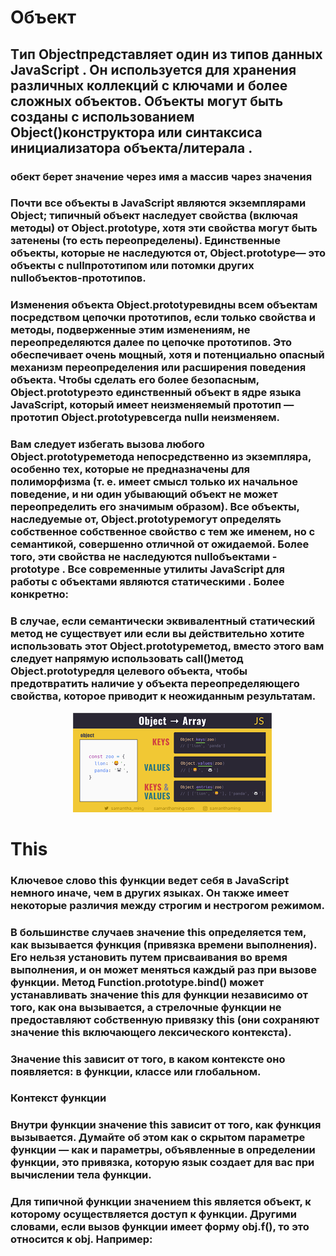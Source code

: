 # Объект

## Tип Objectпредставляет один из типов данных JavaScript . Он используется для хранения различных коллекций с ключами и более сложных объектов. Объекты могут быть созданы с использованием Object()конструктора или синтаксиса инициализатора объекта/литерала .

### обект берет значение через имя а массив чарез значения

### Почти все объекты в JavaScript являются экземплярами Object; типичный объект наследует свойства (включая методы) от Object.prototype, хотя эти свойства могут быть затенены (то есть переопределены). Единственные объекты, которые не наследуются от, Object.prototype— это объекты с nullпрототипом или потомки других nullобъектов-прототипов.

### Изменения объекта Object.prototypeвидны всем объектам посредством цепочки прототипов, если только свойства и методы, подверженные этим изменениям, не переопределяются далее по цепочке прототипов. Это обеспечивает очень мощный, хотя и потенциально опасный механизм переопределения или расширения поведения объекта. Чтобы сделать его более безопасным, Object.prototypeэто единственный объект в ядре языка JavaScript, который имеет неизменяемый прототип — прототип Object.prototypeвсегда nullи неизменяем.

### Вам следует избегать вызова любого Object.prototypeметода непосредственно из экземпляра, особенно тех, которые не предназначены для полиморфизма (т. е. имеет смысл только их начальное поведение, и ни один убывающий объект не может переопределить его значимым образом). Все объекты, наследуемые от, Object.prototypeмогут определять собственное собственное свойство с тем же именем, но с семантикой, совершенно отличной от ожидаемой. Более того, эти свойства не наследуются nullобъектами -prototype . Все современные утилиты JavaScript для работы с объектами являются статическими . Более конкретно:

### В случае, если семантически эквивалентный статический метод не существует или если вы действительно хотите использовать этот Object.prototypeметод, вместо этого вам следует напрямую использовать call()метод Object.prototypeдля целевого объекта, чтобы предотвратить наличие у объекта переопределяющего свойства, которое приводит к неожиданным результатам.

<b style="margin-left:100px;">![](./img/download.png)</b>

# This 

### Ключевое слово this функции ведет себя в JavaScript немного иначе, чем в других языках. Он также имеет некоторые различия между строгим и нестрогом режимом.

### В большинстве случаев значение this определяется тем, как вызывается функция (привязка времени выполнения). Его нельзя установить путем присваивания во время выполнения, и он может меняться каждый раз при вызове функции. Метод Function.prototype.bind() может устанавливать значение this для функции независимо от того, как она вызывается, а стрелочные функции не предоставляют собственную привязку this (они сохраняют значение this включающего лексического контекста).

### Значение this зависит от того, в каком контексте оно появляется: в функции, классе или глобальном.

### Контекст функции
### Внутри функции значение this зависит от того, как функция вызывается. Думайте об этом как о скрытом параметре функции — как и параметры, объявленные в определении функции, это привязка, которую язык создает для вас при вычислении тела функции.

### Для типичной функции значением this является объект, к которому осуществляется доступ к функции. Другими словами, если вызов функции имеет форму obj.f(), то это относится к obj. Например: